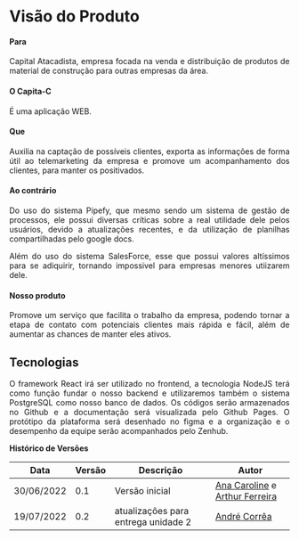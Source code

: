 # Visão do Produto

#### Para
  <p style="text-align: justify">Capital Atacadista, empresa focada na venda e distribuição de produtos de material de construção para outras empresas da área.</p>

#### O Capita-C
  <p style="text-align: justify">É uma aplicação WEB.</p>

#### Que
  <p style="text-align: justify">Auxilia na captação de possíveis clientes, exporta as informações de forma útil ao telemarketing da empresa e promove um acompanhamento dos clientes, para manter os positivados.</p>

#### Ao contrário
  <p style="text-align: justify">Do uso do sistema Pipefy, que mesmo sendo um sistema de gestão de processos, ele possui diversas críticas sobre a real utilidade dele pelos usuários, devido a atualizações recentes, e da utilização de planilhas compartilhadas pelo google docs.</p>
  <p style="text-align: justify">Além do uso do sistema SalesForce, esse que possui valores altíssimos para se adiquirir, tornando impossivel para empresas menores utiizarem dele. </p>
  
#### Nosso produto
  <p style="text-align: justify">Promove um serviço que facilita o trabalho da empresa, podendo tornar a etapa de contato com potenciais clientes mais rápida e fácil, além de aumentar as chances de manter eles ativos.</p>

## Tecnologias
  <p style="text-align: justify">O framework React irá ser utilizado no frontend, a tecnologia NodeJS terá como função fundar o nosso backend e utilizaremos também o sistema PostgreSQL como nosso banco de dados. Os códigos serão armazenados no Github e a documentação será visualizada pelo Github Pages. O protótipo da plataforma será desenhado no figma e a organização e o desempenho da equipe serão acompanhados pelo Zenhub.</p>

**Histórico de Versões**

| Data       | Versão | Descrição                           | Autor                                                                                                       |
| ---------- | ------ | ----------------------------------- | ----------------------------------------------------------------------------------------------------------- |
| 30/06/2022 | 0.1    | Versão inicial                      | [Ana Caroline](https://github.com/anaaroch) e [Arthur Ferreira](https://github.com/ArthurFerreiraRodrigues) |
| 19/07/2022 | 0.2    | atualizações para entrega unidade 2 | [André Corrêa](https://github.com/dartmol203)                                                               |